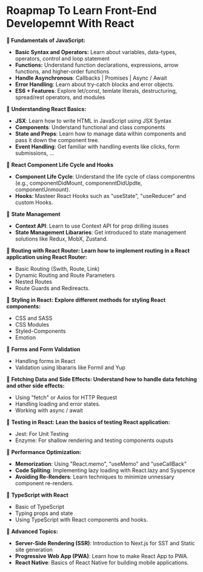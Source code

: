 # Roapmap To Learn Front-End Developemnt With React

**📁 Fundamentals of JavaScript:**

- **Basic Syntax and Operators:** Learn about variables, data-types, operators, control and loop statement
- **Functions:** Understand function declarations, expressions, arrow functions, and higher-order functions
- **Handle Asynchronous**: Callbacks | Promises | Async / Await
- **Error Handling**: Learn about try-catch blocks and error objects.
- **ES6 + Features**: Explore let/const, temlate literals, destructuring, spread/rest operators, and modules

📁 **Understanding React Basics:**

- **JSX**: Learn how to write HTML in JavaScript using JSX Syntax
- **Components**: Understand functional and class components
- **State and Props**: Learn how to manage data within components and pass it down the component tree.
- **Event Handling**: Get familiar with handling events like clicks, form submissions, ...

📁 **React Component Life Cycle and Hooks**

- **Component Life Cycle**: Understand the life cycle of class componentns (e.g., componentDidMount, componenntDidUpdte, componentUnmount).
- **Hooks**: Masteer React Hooks such as "useState", "useReducer" and custom Hooks.

📁 **State Management**

- **Context API**: Learn to use Context API for prop drilling isuses
- **State Management Libararies**: Get introduced to state management solutions like Redux, MobX, Zustand.

📁 **Routing with React Router: Learn how to implement routing in a React application using React Router:**

- Basic Routing (Swith, Route, Link)
- Dynamic Routing and Route Parameters
- Nested Routes
- Route Guards and Redireacts.

📁 **Styling in React: Explore different methods for styling React components:**

- CSS and SASS
- CSS Modules
- Styled-Components
- Emotion

📁 **Forms and Form Validation**

- Handling forms in React
- Validation using libararis like Formil and Yup

📁 **Fetching Data and Side Effects: Understand how to handle data fetching and other side effects:**

- Using "fetch" or Axios for HTTP Request
- Handling loading and error states.
- Working with async / await

📁 **Testing in React: Lean the basics of testing React application:**

- Jest: For Unit Testing
- Enzyme: For shallow rendering and testing components ouputs

📁 **Performance Optimization:**

- **Memorization**: Using "React.memo", "useMemo" and "useCallBack"
- **Code Spliting**: Implementing lazy loading with React.lazy and Syspence
- **Avoiding Re-Renders**: Learn techniques to minimize unnessary component re-renders.

📁 **TypeScript with React**

- Basic of TypeScript
- Typing props and state
- Using TypeScript with React components and hooks.

📁 **Advanced Topics:**

- **Server-Side Rendering (SSR)**: Introduction to Next.js for SST and Static site generation
- **Progressive Web App (PWA)**: Learn how to make React App to PWA.
- **React Native**: Basics of React Native for building mobile applications.
